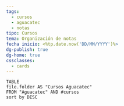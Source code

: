 ```yaml
---
tags:
  - cursos
  - aguacatec
  - notas
tipo: Cursos
tema: Organización de notas
fecha inicio: <%tp.date.now('DD/MM/YYYY')%>
dg-publish: true
dg-home: true
cssclasses:
  - cards
---
```





```dataview
TABLE 
file.folder AS "Cursos Aguacatec"
FROM "Aguacatec" AND #cursos 
sort by DESC

```













